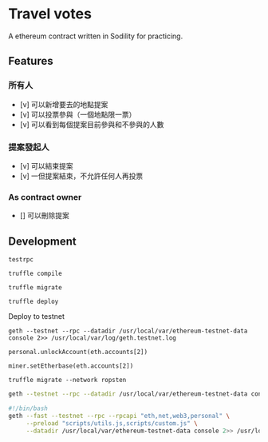 # Travel votes

A ethereum contract written in Sodility for practicing.

## Features

### 所有人

- [v] 可以新增要去的地點提案
- [v] 可以投票參與（一個地點限一票）
- [v] 可以看到每個提案目前參與和不參與的人數

### 提案發起人

- [v] 可以結束提案
- [v] 一但提案結束，不允許任何人再投票

### As contract owner

- [] 可以刪除提案

## Development

```
testrpc

truffle compile

truffle migrate

truffle deploy
```


Deploy to testnet
```
geth --testnet --rpc --datadir /usr/local/var/ethereum-testnet-data console 2>> /usr/local/var/log/geth.testnet.log

personal.unlockAccount(eth.accounts[2])

miner.setEtherbase(eth.accounts[2])

truffle migrate --network ropsten
```


```sh
geth --testnet --rpc --datadir /usr/local/var/ethereum-testnet-data console 2>> /usr/local/var/log/geth.testnet.log
```


```sh
#!/bin/bash
geth --fast --testnet --rpc --rpcapi "eth,net,web3,personal" \
     --preload "scripts/utils.js,scripts/custom.js" \
     --datadir /usr/local/var/ethereum-testnet-data console 2>> /usr/local/var/log/geth.testnet.log
```
